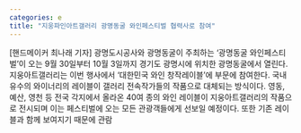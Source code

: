 ```yaml
---
categories: e
title: "지웅파인아트갤러리 광명동굴 와인페스티벌 협력사로 참여"
---
```

[핸드메이커 최나래 기자] 광명도시공사와 광명동굴이 주최하는 ‘광명동굴 와인페스티벌’이 오는 9월 30일부터 10월 3일까지 경기도 광명시에 위치한 광명동굴에서 열린다. 지웅아트갤러리는 이번 행사에서 ‘대한민국 와인 창작레이블’에 부문에 참여한다. 국내 유수의 와이너리의 레이블이 갤러리 전속작가들의 작품으로 대체되는 방식이다. 영동, 예산, 영천 등 전국 각지에서 올라온 40여 종의 와인 레이블이 지웅아트갤러리의 작품으로 전시되며 이는 페스티벌에 오는 모든 관광객들에게 선보일 예정이다. 또한 기존 레이블과 함께 보여지기 때문에 관람